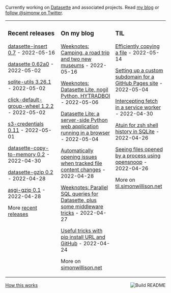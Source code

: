 Currently working on [Datasette](https://datasette.io/) and associated projects. Read [my blog](https://simonwillison.net/) or [follow @simonw on Twitter](https://twitter.com/simonw).

<table><tr><td valign="top" width="33%">

### Recent releases
<!-- recent_releases starts -->
[datasette-insert 0.7](https://github.com/simonw/datasette-insert/releases/tag/0.7) - 2022-05-16

[datasette 0.62a0](https://github.com/simonw/datasette/releases/tag/0.62a0) - 2022-05-02

[sqlite-utils 3.26.1](https://github.com/simonw/sqlite-utils/releases/tag/3.26.1) - 2022-05-02

[click-default-group-wheel 1.2.2](https://github.com/simonw/click-default-group-wheel/releases/tag/1.2.2) - 2022-05-02

[s3-credentials 0.11](https://github.com/simonw/s3-credentials/releases/tag/0.11) - 2022-05-01

[datasette-copy-to-memory 0.2](https://github.com/simonw/datasette-copy-to-memory/releases/tag/0.2) - 2022-04-30

[datasette-gzip 0.2](https://github.com/simonw/datasette-gzip/releases/tag/0.2) - 2022-04-28

[asgi-gzip 0.1](https://github.com/simonw/asgi-gzip/releases/tag/0.1) - 2022-04-28
<!-- recent_releases ends -->
More [recent releases](https://github.com/simonw/simonw/blob/main/releases.md)
</td><td valign="top" width="34%">

### On my blog
<!-- blog starts -->
[Weeknotes: Camping, a road trip and two new museums](http://simonwillison.net/2022/May/16/weeknotes/) - 2022-05-16

[Weeknotes: Datasette Lite, nogil Python, HYTRADBOI](http://simonwillison.net/2022/May/6/weeknotes/) - 2022-05-06

[Datasette Lite: a server-side Python web application running in a browser](http://simonwillison.net/2022/May/4/datasette-lite/) - 2022-05-04

[Automatically opening issues when tracked file content changes](http://simonwillison.net/2022/Apr/28/issue-on-changes/) - 2022-04-28

[Weeknotes: Parallel SQL queries for Datasette, plus some middleware tricks](http://simonwillison.net/2022/Apr/27/parallel-queries/) - 2022-04-27

[Useful tricks with pip install URL and GitHub](http://simonwillison.net/2022/Apr/24/pip-install-github/) - 2022-04-24
<!-- blog ends -->
More on [simonwillison.net](https://simonwillison.net/)
</td><td valign="top" width="33%">

### TIL
<!-- tils starts -->
[Efficiently copying a file](https://til.simonwillison.net/python/copy-file) - 2022-05-14

[Setting up a custom subdomain for a GitHub Pages site](https://til.simonwillison.net/github/custom-subdomain-github-pages) - 2022-05-04

[Intercepting fetch in a service worker](https://til.simonwillison.net/service-workers/intercept-fetch) - 2022-04-30

[Atuin for zsh shell history in SQLite](https://til.simonwillison.net/macos/atuin) - 2022-04-26

[Seeing files opened by a process using opensnoop](https://til.simonwillison.net/macos/open-files-with-opensnoop) - 2022-04-26
<!-- tils ends -->
More on [til.simonwillison.net](https://til.simonwillison.net/)
</td></tr></table>

<a href="https://github.com/simonw/simonw/actions"><img src="https://github.com/simonw/simonw/workflows/Build%20README/badge.svg" align="right" alt="Build README"></a> <a href="https://simonwillison.net/2020/Jul/10/self-updating-profile-readme/">How this works</a>
